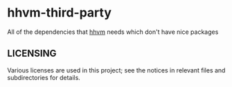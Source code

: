 hhvm-third-party
================

All of the dependencies that [hhvm](https://github.com/facebook/hhvm) needs which don't have nice packages

LICENSING
---------

Various licenses are used in this project; see the notices in relevant files and subdirectories for details.
